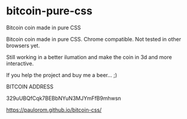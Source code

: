 # bitcoin-pure-css
Bitcoin coin made in pure CSS

Bitcoin coin made in pure CSS. Chrome compatible. Not tested in other browsers yet.

Still working in a better ilumation and make the coin in 3d and more interactive.

If you help the project and buy me a beer... ;)

BITCOIN ADDRESS

329uUBQfCqk7BEBbNYuN3MJYmFfB9mhwsn


https://paulorom.github.io/bitcoin-css/
